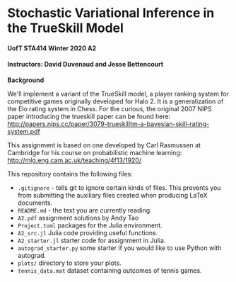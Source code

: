 # Stochastic Variational Inference in the TrueSkill Model
#### UofT STA414 Winter 2020 A2
#### Instructors: David Duvenaud and Jesse Bettencourt

**Background** 

We'll implement a variant of the TrueSkill model, a player ranking system for competitive
games originally developed for Halo 2. It is a generalization of the Elo rating system in Chess. For the
curious, the original 2007 NIPS paper introducing the trueskill paper can be found here: http://papers.nips.cc/paper/3079-trueskilltm-a-bayesian-skill-rating-system.pdf

This assignment is based on one developed by Carl Rasmussen at Cambridge for his course on probabilistic
machine learning: http://mlg.eng.cam.ac.uk/teaching/4f13/1920/

This repository contains the following files:

* `.gitignore` - tells git to ignore certain kinds of files. This prevents you from submitting the auxiliary files created when producing LaTeX documents.
* `README.md` - the text you are currently reading.
* `A2.pdf` assignment solutions by Andy Tao
* `Project.toml` packages for the Julia environment.
* `A2_src.jl` Julia code providing useful functions.
* `A2_starter.jl` starter code for assignment in Julia.
* `autograd_starter.py` some starter if you would like to use Python with autograd.
* `plots/` directory to store your plots.
* `tennis_data.mat` dataset containing outcomes of tennis games.
